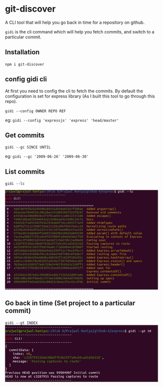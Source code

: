 # git-discover

A CLI tool that will help you go back in time for a repository on github.

`gidi` is the cli command which will help you fetch commits, and switch to a particular commit.

## Installation

`npm i git-discover`

## config gidi cli

At first you need to config the cli to fetch the commits. By default the configuration is set for express library (As I built this tool to go through this repo).

`gidi --config OWNER REPO REF`

eg: `gidi --config 'expressjs' 'express' 'head/master' `

## Get commits 

`gidi --gc SINCE UNTIL`

eg: `gidi --gc '2009-06-26' '2009-06-30'`

## List commits

`gidi --lc`

![image-1](/assets/1.png)

## Go back in time (Set project to a particular commit)

`gidi --gt INDEX`
![image-2](/assets/2.png)
